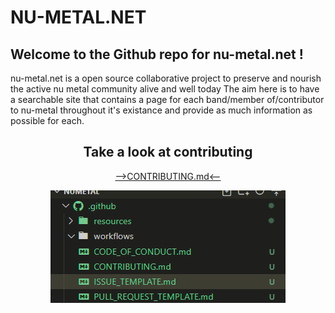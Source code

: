 # NU-METAL.NET

## Welcome to the Github repo for nu-metal.net !
nu-metal.net is a open source collaborative project to preserve and nourish the active nu metal community alive and well today
The aim here is to have a searchable site that contains a page for each band/member of/contributor to nu-metal throughout it's existance and provide as much information as possible for each.
<center>

<h2>Take a look at contributing</h2>

<a href="https://github.com/cainba/numetal/blob/master/.github/CONTRIBUTING.md">-->CONTRIBUTING.md<--</a>

![contributing md exmaple image](.github/resources/images/contributing_example.png)
</center>
